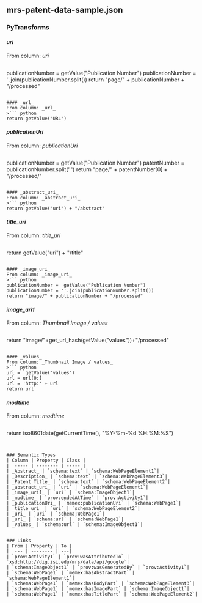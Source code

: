 ## mrs-patent-data-sample.json

### PyTransforms
#### _uri_
From column: _uri_
>``` python
publicationNumber = getValue("Publication Number")
publicationNumber = ''.join(publicationNumber.split())
return "page/" + publicationNumber + "/processed"
```

#### _url_
From column: _url_
>``` python
return getValue("URL")
```

#### _publicationUri_
From column: _publicationUri_
>``` python
publicationNumber =  getValue("Publication Number")
patentNumber = publicationNumber.split(' ')
return "page/" + patentNumber[0] + "/processed/"
```

#### _abstract_uri_
From column: _abstract_uri_
>``` python
return getValue("uri") + "/abstract"
```

#### _title_uri_
From column: _title_uri_
>``` python
return getValue("uri") + "/title"
```

#### _image_uri_
From column: _image_uri_
>``` python
publicationNumber =  getValue("Publication Number") 
publicationNumber = ''.join(publicationNumber.split())
return "image/" + publicationNumber + "/processed"
```

#### _image_uri1_
From column: _Thumbnail Image / values_
>``` python
return "image/"+get_url_hash(getValue("values"))+"/processed"

```

#### _values_
From column: _Thumbnail Image / values_
>``` python
url =  getValue("values")
url = url[0:]
url = 'http:' + url
return url
```

#### _modtime_
From column: _modtime_
>``` python
return iso8601date(getCurrentTime(), "%Y-%m-%d %H:%M:%S")
```


### Semantic Types
| Column | Property | Class |
|  ----- | -------- | ----- |
| _Abstract_ | `schema:text` | `schema:WebPageElement1`|
| _Description_ | `schema:text` | `schema:WebPageElement3`|
| _Patent Title_ | `schema:text` | `schema:WebPageElement2`|
| _abstract_uri_ | `uri` | `schema:WebPageElement1`|
| _image_uri1_ | `uri` | `schema:ImageObject1`|
| _modtime_ | `prov:endedAtTime` | `prov:Activity1`|
| _publicationUri_ | `memex:publicationUri` | `schema:WebPage1`|
| _title_uri_ | `uri` | `schema:WebPageElement2`|
| _uri_ | `uri` | `schema:WebPage1`|
| _url_ | `schema:url` | `schema:WebPage1`|
| _values_ | `schema:url` | `schema:ImageObject1`|


### Links
| From | Property | To |
|  --- | -------- | ---|
| `prov:Activity1` | `prov:wasAttributedTo` | `xsd:http://dig.isi.edu/mrs/data/api/google`|
| `schema:ImageObject1` | `prov:wasGeneratedBy` | `prov:Activity1`|
| `schema:WebPage1` | `memex:hasAbstractPart` | `schema:WebPageElement1`|
| `schema:WebPage1` | `memex:hasBodyPart` | `schema:WebPageElement3`|
| `schema:WebPage1` | `memex:hasImagePart` | `schema:ImageObject1`|
| `schema:WebPage1` | `memex:hasTitlePart` | `schema:WebPageElement2`|
